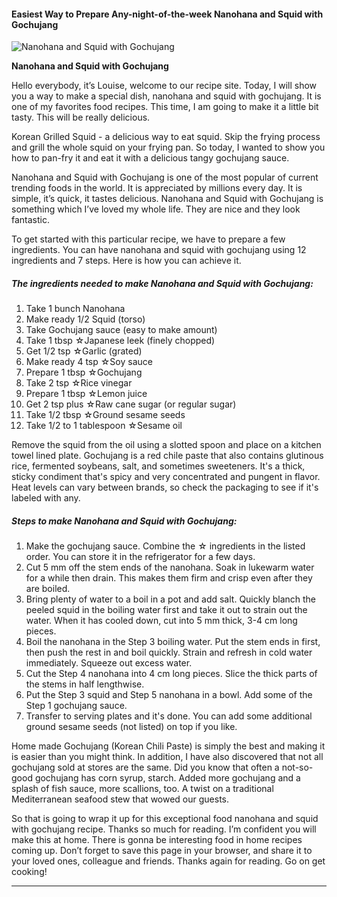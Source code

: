             

#### Easiest Way to Prepare Any-night-of-the-week Nanohana and Squid with Gochujang

![Nanohana and Squid with Gochujang](https://img-global.cpcdn.com/recipes/6019400026030080/751x532cq70/nanohana-and-squid-with-gochujang-recipe-main-photo.jpg)

**Nanohana and Squid with Gochujang**

Hello everybody, it’s Louise, welcome to our recipe site. Today, I will show you a way to make a special dish, nanohana and squid with gochujang. It is one of my favorites food recipes. This time, I am going to make it a little bit tasty. This will be really delicious.

Korean Grilled Squid - a delicious way to eat squid. Skip the frying process and grill the whole squid on your frying pan. So today, I wanted to show you how to pan-fry it and eat it with a delicious tangy gochujang sauce.

Nanohana and Squid with Gochujang is one of the most popular of current trending foods in the world. It is appreciated by millions every day. It is simple, it’s quick, it tastes delicious. Nanohana and Squid with Gochujang is something which I’ve loved my whole life. They are nice and they look fantastic.

To get started with this particular recipe, we have to prepare a few ingredients. You can have nanohana and squid with gochujang using 12 ingredients and 7 steps. Here is how you can achieve it.

##### The ingredients needed to make Nanohana and Squid with Gochujang:

1.  Take 1 bunch Nanohana
2.  Make ready 1/2 Squid (torso)
3.  Take Gochujang sauce (easy to make amount)
4.  Take 1 tbsp ☆Japanese leek (finely chopped)
5.  Get 1/2 tsp ☆Garlic (grated)
6.  Make ready 4 tsp ☆Soy sauce
7.  Prepare 1 tbsp ☆Gochujang
8.  Take 2 tsp ☆Rice vinegar
9.  Prepare 1 tbsp ☆Lemon juice
10.  Get 2 tsp plus ☆Raw cane sugar (or regular sugar)
11.  Take 1/2 tbsp ☆Ground sesame seeds
12.  Take 1/2 to 1 tablespoon ☆Sesame oil

Remove the squid from the oil using a slotted spoon and place on a kitchen towel lined plate. Gochujang is a red chile paste that also contains glutinous rice, fermented soybeans, salt, and sometimes sweeteners. It's a thick, sticky condiment that's spicy and very concentrated and pungent in flavor. Heat levels can vary between brands, so check the packaging to see if it's labeled with any.

##### Steps to make Nanohana and Squid with Gochujang:

1.  Make the gochujang sauce. Combine the ☆ ingredients in the listed order. You can store it in the refrigerator for a few days.
2.  Cut 5 mm off the stem ends of the nanohana. Soak in lukewarm water for a while then drain. This makes them firm and crisp even after they are boiled.
3.  Bring plenty of water to a boil in a pot and add salt. Quickly blanch the peeled squid in the boiling water first and take it out to strain out the water. When it has cooled down, cut into 5 mm thick, 3-4 cm long pieces.
4.  Boil the nanohana in the Step 3 boiling water. Put the stem ends in first, then push the rest in and boil quickly. Strain and refresh in cold water immediately. Squeeze out excess water.
5.  Cut the Step 4 nanohana into 4 cm long pieces. Slice the thick parts of the stems in half lengthwise.
6.  Put the Step 3 squid and Step 5 nanohana in a bowl. Add some of the Step 1 gochujang sauce.
7.  Transfer to serving plates and it's done. You can add some additional ground sesame seeds (not listed) on top if you like.

Home made Gochujang (Korean Chili Paste) is simply the best and making it is easier than you might think. In addition, I have also discovered that not all gochujang sold at stores are the same. Did you know that often a not-so-good gochujang has corn syrup, starch. Added more gochujang and a splash of fish sauce, more scallions, too. A twist on a traditional Mediterranean seafood stew that wowed our guests.

So that is going to wrap it up for this exceptional food nanohana and squid with gochujang recipe. Thanks so much for reading. I’m confident you will make this at home. There is gonna be interesting food in home recipes coming up. Don’t forget to save this page in your browser, and share it to your loved ones, colleague and friends. Thanks again for reading. Go on get cooking!

* * *